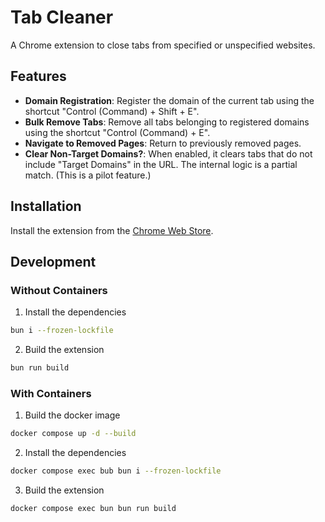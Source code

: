 # Tab Cleaner

A Chrome extension to close tabs from specified or unspecified websites.

## Features

- **Domain Registration**: Register the domain of the current tab using the shortcut "Control (Command) + Shift + E".
- **Bulk Remove Tabs**: Remove all tabs belonging to registered domains using the shortcut "Control (Command) + E".
- **Navigate to Removed Pages**: Return to previously removed pages.
- **Clear Non-Target Domains?**: When enabled, it clears tabs that do not include "Target Domains" in the URL. The internal logic is a partial match. (This is a pilot feature.)

## Installation

Install the extension from the [Chrome Web Store](https://chromewebstore.google.com/detail/tab-cleaner-extension/lbechddallmndemekdkfkmfjcbloehco?authuser=0&hl=ja).

## Development

### Without Containers

1. Install the dependencies

```bash
bun i --frozen-lockfile
```

2. Build the extension

```bash
bun run build
```

### With Containers

1. Build the docker image

```bash
docker compose up -d --build
```

2. Install the dependencies

```bash
docker compose exec bub bun i --frozen-lockfile
```

3. Build the extension

```bash
docker compose exec bun bun run build
```